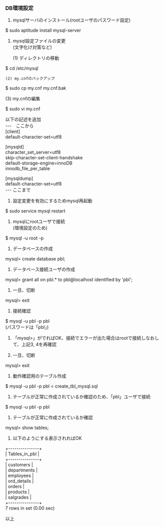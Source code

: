 ### DB環境設定

1. mysqlサーバのインストール(rootユーザのパスワード設定)  
  
  $ sudo aptitude install mysql-server  
  
1. mysql設定ファイルの変更  
(文字化け対策など)  
  
	(1) ディレクトリの移動  
  
  $ cd /etc/mysql  
  
	(2) my.cnfのバックアップ  
  
  $ sudo cp my.cnf my.cnf.bak  
  
  (3) my.cnfの編集  
  
  $ sudo vi my.cnf  
  
  以下の記述を追加  
  ---　ここから  
  [client]  
  default-character-set=utf8  
  
  [mysqld]  
  character_set_server=utf8  
  skip-character-set-client-handshake  
  default-storage-engine=innoDB  
  innodb_file_per_table  
  
  [mysqldump]  
  default-character-set=utf8  
  --- ここまで  
  
1. 設定変更を有効にするためmysql再起動  
  
  $ sudo service mysql restart

1. mysqlにrootユーザで接続  
(環境設定のため)  
  
  $ mysql -u root -p  
  
1. データベースの作成  
  
  mysql> create database pbl;  
  
1. データベース接続ユーザの作成  
  
  mysql> grant all on pbl.* to pbl@localhost identified by 'pbl';  
  
1. 一旦、切断  
  
  mysql> exit  
  
1. 接続確認  
  
  $ mysql -u pbl -p pbl  
  (パスワードは「pbl」)

1. 「mysql>」がでればOK、接続でエラーが出た場合はrootで接続しなおして、上記3, 4を再確認  
  
1. 一旦、切断  
  
  mysql> exit  
  
1. 動作確認用のテーブル作成  
  
  $ mysql -u pbl -p pbl < create_tbl_mysql.sql  
  
1. テーブルが正常に作成されているか確認のため、「pbl」ユーザで接続  
  
  $ mysql -u pbl -p pbl  
  
1. テーブルが正常に作成されているか確認  
  
  mysql> show tables;  
  
1. 以下のようにする表示されればOK  
  
+---------------+  
| Tables_in_pbl |  
+---------------+  
| customers     |  
| departments   |  
| employees     |  
| ord_details   |  
| orders        |  
| products      |  
| salgrades     |  
+---------------+  
7 rows in set (0.00 sec)  
  
以上